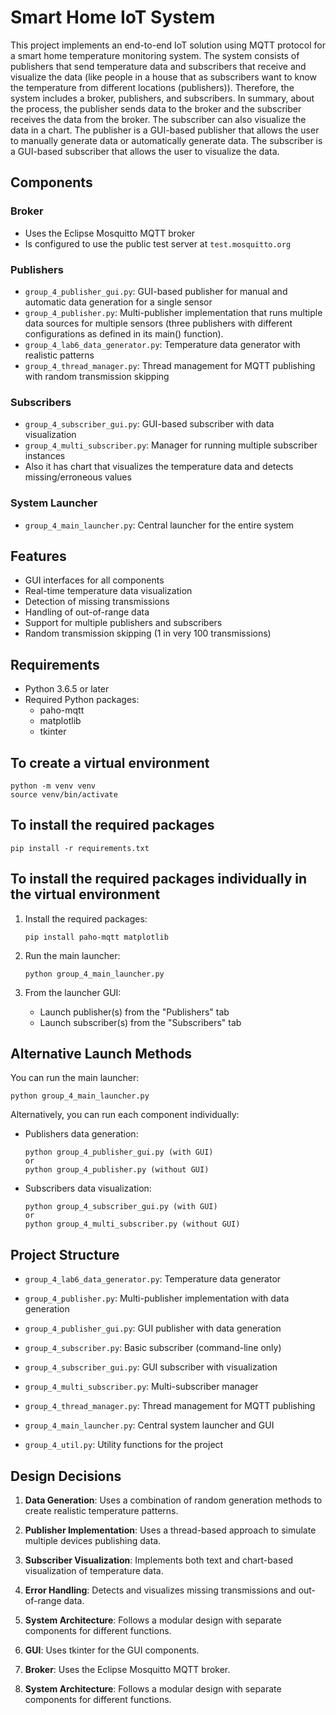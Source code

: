 # Smart Home IoT System

This project implements an end-to-end IoT solution using MQTT protocol for a smart home temperature monitoring system. The system consists of publishers that send temperature data and subscribers that receive and visualize the data (like people in a house that as subscribers want to know the temperature from different locations (publishers)). Therefore, the system includes a broker, publishers, and subscribers. In summary, about the process, the publisher sends data to the broker and the subscriber receives the data from the broker. The subscriber can also visualize the data in a chart. The publisher is a GUI-based publisher that allows the user to manually generate data or automatically generate data. The subscriber is a GUI-based subscriber that allows the user to visualize the data.


## Components

### Broker
- Uses the Eclipse Mosquitto MQTT broker
- Is configured to use the public test server at `test.mosquitto.org`

### Publishers
- `group_4_publisher_gui.py`: GUI-based publisher for manual and automatic data generation for a single sensor
- `group_4_publisher.py`: Multi-publisher implementation that runs multiple data sources for multiple sensors (three publishers with different configurations as defined in its main() function).
- `group_4_lab6_data_generator.py`: Temperature data generator with realistic patterns
- `group_4_thread_manager.py`: Thread management for MQTT publishing with random transmission skipping

### Subscribers
- `group_4_subscriber_gui.py`: GUI-based subscriber with data visualization
- `group_4_multi_subscriber.py`: Manager for running multiple subscriber instances
- Also it has chart that visualizes the temperature data and detects missing/erroneous values

### System Launcher
- `group_4_main_launcher.py`: Central launcher for the entire system

## Features

- GUI interfaces for all components
- Real-time temperature data visualization
- Detection of missing transmissions
- Handling of out-of-range data
- Support for multiple publishers and subscribers
- Random transmission skipping (1 in very 100 transmissions)


## Requirements

- Python 3.6.5 or later
- Required Python packages:
  - paho-mqtt
  - matplotlib
  - tkinter

## To create a virtual environment

```
python -m venv venv
source venv/bin/activate
```

## To install the required packages
```
pip install -r requirements.txt
```

## To install the required packages individually in the virtual environment

1. Install the required packages:
   ```
   pip install paho-mqtt matplotlib
   ```

2. Run the main launcher:
   ```
   python group_4_main_launcher.py
   ```

3. From the launcher GUI:
   - Launch publisher(s) from the "Publishers" tab
   - Launch subscriber(s) from the "Subscribers" tab

## Alternative Launch Methods

You can run the main launcher:
```
python group_4_main_launcher.py
``` 

Alternatively, you can run each component individually:

- Publishers data generation:
  ```
  python group_4_publisher_gui.py (with GUI)
  or
  python group_4_publisher.py (without GUI)
  ```

- Subscribers data visualization:
  ```
  python group_4_subscriber_gui.py (with GUI)
  or
  python group_4_multi_subscriber.py (without GUI)
  ```

## Project Structure

- `group_4_lab6_data_generator.py`: Temperature data generator

- `group_4_publisher.py`: Multi-publisher implementation with data generation
- `group_4_publisher_gui.py`: GUI publisher with data generation

- `group_4_subscriber.py`: Basic subscriber (command-line only)
- `group_4_subscriber_gui.py`: GUI subscriber with visualization
- `group_4_multi_subscriber.py`: Multi-subscriber manager

- `group_4_thread_manager.py`: Thread management for MQTT publishing
- `group_4_main_launcher.py`: Central system launcher and GUI
- `group_4_util.py`: Utility functions for the project

## Design Decisions

1. **Data Generation**: Uses a combination of random generation methods to create realistic temperature patterns.

2. **Publisher Implementation**: Uses a thread-based approach to simulate multiple devices publishing data.

3. **Subscriber Visualization**: Implements both text and chart-based visualization of temperature data.

4. **Error Handling**: Detects and visualizes missing transmissions and out-of-range data.

5. **System Architecture**: Follows a modular design with separate components for different functions. 

6. **GUI**: Uses tkinter for the GUI components.

7. **Broker**: Uses the Eclipse Mosquitto MQTT broker.

8. **System Architecture**: Follows a modular design with separate components for different functions.